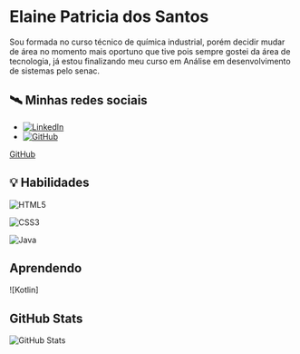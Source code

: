 
# Elaine Patricia dos Santos

Sou formada no curso técnico de química industrial, porém decidir mudar de área no momento mais oportuno que tive pois sempre gostei da área de tecnologia, já estou finalizando meu curso em Análise em desenvolvimento de sistemas pelo senac.

## 🛰 Minhas redes sociais
- [![LinkedIn](https://img.shields.io/badge/LinkedIn-000?style=for-the-badge&logo=linkedin&logoColor=0E76A8)](https://www.linkedin.com/in/elaine-ps94/)
- [![GitHub](https://img.shields.io/badge/github-000?style=for-the-badge&logo=github&logoColor=0E76A8)](https://github.com/Elaine5)

[ GitHub](https://github.com/Elaine5)

## 💡 Habilidades

![HTML5](https://img.shields.io/badge/HTML5-000?style=for-the-badge&logo=html5)

![CSS3](https://img.shields.io/badge/CSS3-000?style=for-the-badge&logo=css3&logoColor=264CE4)

![Java](https://img.shields.io/badge/Java-0D1117?style=for-the-badge&logo=java)

## Aprendendo
![Kotlin]

## GitHub Stats

![GitHub Stats](https://github-readme-stats.vercel.app/api?username=Elaine5&theme=transparent&bg_color=000&border_color=30A3DC&show_icons=true&icon_color=30A3DC&title_color=E94D5F&text_color=FFF&hide=stars)


